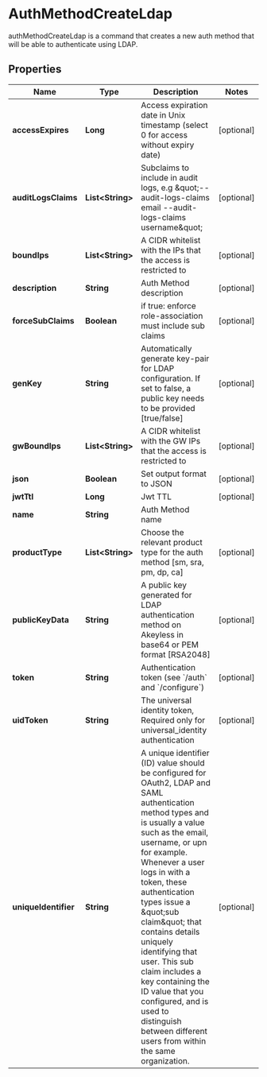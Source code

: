 

# AuthMethodCreateLdap

authMethodCreateLdap is a command that creates a new auth method that will be able to authenticate using LDAP.

## Properties

Name | Type | Description | Notes
------------ | ------------- | ------------- | -------------
**accessExpires** | **Long** | Access expiration date in Unix timestamp (select 0 for access without expiry date) |  [optional]
**auditLogsClaims** | **List&lt;String&gt;** | Subclaims to include in audit logs, e.g \&quot;--audit-logs-claims email --audit-logs-claims username\&quot; |  [optional]
**boundIps** | **List&lt;String&gt;** | A CIDR whitelist with the IPs that the access is restricted to |  [optional]
**description** | **String** | Auth Method description |  [optional]
**forceSubClaims** | **Boolean** | if true: enforce role-association must include sub claims |  [optional]
**genKey** | **String** | Automatically generate key-pair for LDAP configuration. If set to false, a public key needs to be provided [true/false] |  [optional]
**gwBoundIps** | **List&lt;String&gt;** | A CIDR whitelist with the GW IPs that the access is restricted to |  [optional]
**json** | **Boolean** | Set output format to JSON |  [optional]
**jwtTtl** | **Long** | Jwt TTL |  [optional]
**name** | **String** | Auth Method name | 
**productType** | **List&lt;String&gt;** | Choose the relevant product type for the auth method [sm, sra, pm, dp, ca] |  [optional]
**publicKeyData** | **String** | A public key generated for LDAP authentication method on Akeyless in base64 or PEM format [RSA2048] |  [optional]
**token** | **String** | Authentication token (see &#x60;/auth&#x60; and &#x60;/configure&#x60;) |  [optional]
**uidToken** | **String** | The universal identity token, Required only for universal_identity authentication |  [optional]
**uniqueIdentifier** | **String** | A unique identifier (ID) value should be configured for OAuth2, LDAP and SAML authentication method types and is usually a value such as the email, username, or upn for example. Whenever a user logs in with a token, these authentication types issue a \&quot;sub claim\&quot; that contains details uniquely identifying that user. This sub claim includes a key containing the ID value that you configured, and is used to distinguish between different users from within the same organization. |  [optional]



